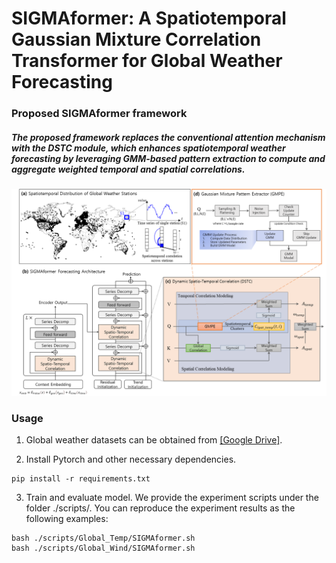 # SIGMAformer: A Spatiotemporal Gaussian Mixture Correlation Transformer for Global Weather Forecasting

### Proposed SIGMAformer framework

##### The proposed framework replaces the conventional attention mechanism with the DSTC module, which enhances spatiotemporal weather forecasting by leveraging GMM-based pattern extraction to compute and aggregate weighted temporal and spatial correlations.


![SIGMAformer Framework](images/framework.png)


### Usage 

1. Global weather datasets can be obtained from [[Google Drive]](https://drive.google.com/drive/folders/13Cg1KYOlzM5C7K8gK8NfC-F3EYxkM3D2?usp=sharing).

2. Install Pytorch and other necessary dependencies.
```
pip install -r requirements.txt
```
3. Train and evaluate model. We provide the experiment scripts under the folder ./scripts/. You can reproduce the experiment results as the following examples:

```
bash ./scripts/Global_Temp/SIGMAformer.sh
bash ./scripts/Global_Wind/SIGMAformer.sh
```

